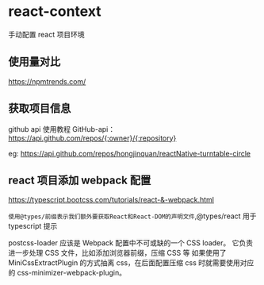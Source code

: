# react-context

手动配置 react 项目环境

## 使用量对比

https://npmtrends.com/

## 获取项目信息

github api 使用教程
GitHub-api：https://api.github.com/repos/{:owner}/{:repository}

eg: https://api.github.com/repos/hongjinquan/reactNative-turntable-circle

## react 项目添加 webpack 配置

https://typescript.bootcss.com/tutorials/react-&-webpack.html

`使用@types/前缀表示我们额外要获取React和React-DOM的声明文件`,@types/react 用于 typescript 提示

postcss-loader 应该是 Webpack 配置中不可或缺的一个 CSS loader。 它负责进一步处理 CSS 文件，比如添加浏览器前缀，压缩 CSS 等
如果使用了 MiniCssExtractPlugin 的方式抽离 css，在后面配置压缩 css 时就需要使用对应的 css-minimizer-webpack-plugin。

<!-- https://blog.windstone.cc/es6/babel/@babel/plugin-transform-runtime.html -->

